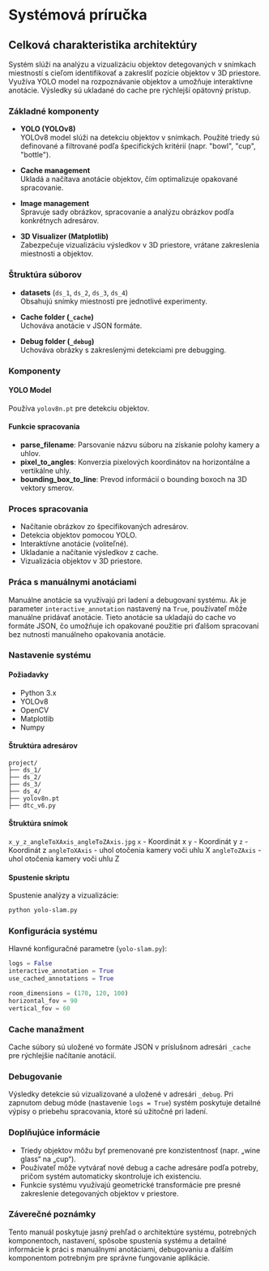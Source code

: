 # Systémová príručka

## Celková charakteristika architektúry

Systém slúži na analýzu a vizualizáciu objektov detegovaných v snímkach miestností s cieľom identifikovať a zakresliť pozície objektov v 3D priestore. Využíva YOLO model na rozpoznávanie objektov a umožňuje interaktívne anotácie. Výsledky sú ukladané do cache pre rýchlejší opätovný prístup.

### Základné komponenty

- **YOLO (YOLOv8)**  
YOLOv8 model slúži na detekciu objektov v snímkach. Použité triedy sú definované a filtrované podľa špecifických kritérií (napr. "bowl", "cup", "bottle").

- **Cache management**  
Ukladá a načítava anotácie objektov, čím optimalizuje opakované spracovanie.

- **Image management**  
Spravuje sady obrázkov, spracovanie a analýzu obrázkov podľa konkrétnych adresárov.

- **3D Visualizer (Matplotlib)**  
Zabezpečuje vizualizáciu výsledkov v 3D priestore, vrátane zakreslenia miestnosti a objektov.

### Štruktúra súborov

- **datasets** (`ds_1`, `ds_2`, `ds_3`, `ds_4`)  
Obsahujú snímky miestností pre jednotlivé experimenty.

- **Cache folder (`_cache`)**  
Uchováva anotácie v JSON formáte.

- **Debug folder (`_debug`)**  
Uchováva obrázky s zakreslenými detekciami pre debugging.

### Komponenty

#### YOLO Model

Používa `yolov8n.pt` pre detekciu objektov.

#### Funkcie spracovania

- **parse_filename**: Parsovanie názvu súboru na získanie polohy kamery a uhlov.
- **pixel_to_angles**: Konverzia pixelových koordinátov na horizontálne a vertikálne uhly.
- **bounding_box_to_line**: Prevod informácií o bounding boxoch na 3D vektory smerov.

### Proces spracovania

- Načítanie obrázkov zo špecifikovaných adresárov.
- Detekcia objektov pomocou YOLO.
- Interaktívne anotácie (voliteľné).
- Ukladanie a načítanie výsledkov z cache.
- Vizualizácia objektov v 3D priestore.

### Práca s manuálnymi anotáciami

Manuálne anotácie sa využívajú pri ladení a debugovaní systému. Ak je parameter `interactive_annotation` nastavený na `True`, používateľ môže manuálne pridávať anotácie. Tieto anotácie sa ukladajú do cache vo formáte JSON, čo umožňuje ich opakované použitie pri ďalšom spracovaní bez nutnosti manuálneho opakovania anotácie.

### Nastavenie systému

#### Požiadavky

- Python 3.x
- YOLOv8
- OpenCV
- Matplotlib
- Numpy

#### Štruktúra adresárov

```
project/
├── ds_1/
├── ds_2/
├── ds_3/
├── ds_4/
├── yolov8n.pt
├── dtc_v6.py
```

#### Štruktúra snímok
`x_y_z_angleToXAxis_angleToZAxis.jpg`
`x` - Koordinát x
`y` - Koordinát y
`z` - Koordinát z
`angleToXAxis` - uhol otočenia kamery voči uhlu X
`angleToZAxis` - uhol otočenia kamery voči uhlu Z

#### Spustenie skriptu

Spustenie analýzy a vizualizácie:

```bash
python yolo-slam.py
```

### Konfigurácia systému

Hlavné konfiguračné parametre (`yolo-slam.py`):

```python
logs = False
interactive_annotation = True
use_cached_annotations = True

room_dimensions = (170, 120, 100)
horizontal_fov = 90
vertical_fov = 60
```

### Cache manažment

Cache súbory sú uložené vo formáte JSON v príslušnom adresári `_cache` pre rýchlejšie načítanie anotácií.

### Debugovanie

Výsledky detekcie sú vizualizované a uložené v adresári `_debug`. Pri zapnutom debug móde (nastavenie `logs = True`) systém poskytuje detailné výpisy o priebehu spracovania, ktoré sú užitočné pri ladení.

### Doplňujúce informácie

- Triedy objektov môžu byť premenované pre konzistentnosť (napr. „wine glass“ na „cup“).
- Používateľ môže vytvárať nové debug a cache adresáre podľa potreby, pričom systém automaticky skontroluje ich existenciu.
- Funkcie systému využívajú geometrické transformácie pre presné zakreslenie detegovaných objektov v priestore.

### Záverečné poznámky

Tento manuál poskytuje jasný prehľad o architektúre systému, potrebných komponentoch, nastavení, spôsobe spustenia systému a detailné informácie k práci s manuálnymi anotáciami, debugovaniu a ďalším komponentom potrebným pre správne fungovanie aplikácie.

